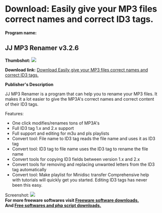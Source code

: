 # Download: Easily give your MP3 files correct names and correct ID3 tags.

**Program name:**

## JJ MP3 Renamer v3.2.6

  
**Thumbshot:** ![](http://www.freewarefiles.com/screenshot/jjmp3_renamer_md.gif)   
  
**Download link:** [Download Easily give your MP3 files correct names and correct ID3 tags.](http://freesoftwares.boysofts.com/JJ-MP-Renamer-V_program_5669.html)  
  


**Publisher's Description**  
  


JJ MP3 Renamer is a program that can help you to rename your MP3 files. It makes it a lot easier to give the MP3A's correct names and correct content of their ID3 tags. 

Features:

  * One click modifies/renames tons of MP3A's 
  * Full ID3 tag 1.x and 2.x support 
  * Full support and editing for m3u and pls playlists 
  * Convert tool: File name to ID3 tag reads the file name and uses it as ID3 tag 
  * Convert tool: ID3 tag to file name uses the ID3 tag to rename the file name 
  * Convert tools for copying ID3 fields between version 1.x and 2.x 
  * Convert tools for removing and replacing unwanted letters from the ID3 tag automatically 
  * Convert tool: Make playlist for Minidisc transfer 
Comprehensive help with tutorials will quickly get you started. Editing ID3 tags has never been this easy. 

  
  
Screenshot: ![](http://www.freewarefiles.com/screenshot/jjmp3_renamer.gif)   
**For more freeware softwares visit [Freeware software downloads.](http://freesoftwares.boysofts.com/)**   
**And [Free softwares and php script downloads.](http://www.boysofts.com/)**
